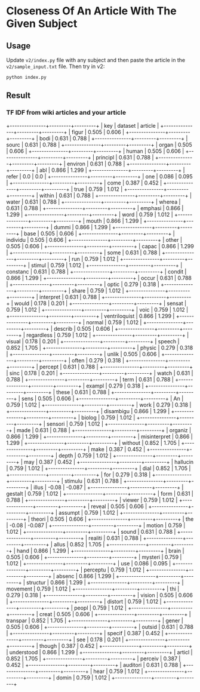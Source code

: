 # Closeness Of An Article With The Given Subject

## Usage

Update `v2/index.py` file with any subject and then paste the article in the `v2/sample_input.txt` file.
Then try in v2:
```
python index.py
```

## Result

### TF IDF from wiki articles and your article

+---------------+---------+---------+
|      key      | dataset | article |
+---------------+---------+---------+
|     figur     |  0.505  |  0.606  |
+---------------+---------+---------+
|     bodi      |  0.631  |  0.788  |
+---------------+---------+---------+
|     sourc     |  0.631  |  0.788  |
+---------------+---------+---------+
|     organ     |  0.505  |  0.606  |
+---------------+---------+---------+
|     human     |  0.505  |  0.606  |
+---------------+---------+---------+
|   principl    |  0.631  |  0.788  |
+---------------+---------+---------+
|    environ    |  0.631  |  0.788  |
+---------------+---------+---------+
|      abl      |  0.866  |  1.299  |
+---------------+---------+---------+
|     refer     |   0.0   |   0.0   |
+---------------+---------+---------+
|      one      |  0.086  |  0.095  |
+---------------+---------+---------+
|     come      |  0.387  |  0.452  |
+---------------+---------+---------+
|     true      |  0.759  |  1.012  |
+---------------+---------+---------+
|    within     |  0.631  |  0.788  |
+---------------+---------+---------+
|     water     |  0.631  |  0.788  |
+---------------+---------+---------+
|    wherea     |  0.631  |  0.788  |
+---------------+---------+---------+
|    emphasi    |  0.866  |  1.299  |
+---------------+---------+---------+
|     word      |  0.759  |  1.012  |
+---------------+---------+---------+
|     mouth     |  0.866  |  1.299  |
+---------------+---------+---------+
|     dummi     |  0.866  |  1.299  |
+---------------+---------+---------+
|     base      |  0.505  |  0.606  |
+---------------+---------+---------+
|   individu    |  0.505  |  0.606  |
+---------------+---------+---------+
|     other     |  0.505  |  0.606  |
+---------------+---------+---------+
|     capac     |  0.866  |  1.299  |
+---------------+---------+---------+
|     some      |  0.631  |  0.788  |
+---------------+---------+---------+
|      run      |  0.759  |  1.012  |
+---------------+---------+---------+
|    stimul     |  0.759  |  1.012  |
+---------------+---------+---------+
|   constanc    |  0.631  |  0.788  |
+---------------+---------+---------+
|    condit     |  0.866  |  1.299  |
+---------------+---------+---------+
|     occur     |  0.631  |  0.788  |
+---------------+---------+---------+
|     optic     |  0.279  |  0.318  |
+---------------+---------+---------+
|     share     |  0.759  |  1.012  |
+---------------+---------+---------+
|   interpret   |  0.631  |  0.788  |
+---------------+---------+---------+
|     would     |  0.178  |  0.201  |
+---------------+---------+---------+
|    sensat     |  0.759  |  1.012  |
+---------------+---------+---------+
|     voic      |  0.759  |  1.012  |
+---------------+---------+---------+
| ventriloquist |  0.866  |  1.299  |
+---------------+---------+---------+
|    normal     |  0.759  |  1.012  |
+---------------+---------+---------+
|    describ    |  0.505  |  0.606  |
+---------------+---------+---------+
|  regardless   |  0.759  |  1.012  |
+---------------+---------+---------+
|    visual     |  0.178  |  0.201  |
+---------------+---------+---------+
|    speech     |  0.852  |  1.705  |
+---------------+---------+---------+
|    physic     |  0.279  |  0.318  |
+---------------+---------+---------+
|     unlik     |  0.505  |  0.606  |
+---------------+---------+---------+
|     often     |  0.279  |  0.318  |
+---------------+---------+---------+
|    percept    |  0.631  |  0.788  |
+---------------+---------+---------+
|     sinc      |  0.178  |  0.201  |
+---------------+---------+---------+
|     watch     |  0.631  |  0.788  |
+---------------+---------+---------+
|     term      |  0.631  |  0.788  |
+---------------+---------+---------+
|    exampl     |  0.279  |  0.318  |
+---------------+---------+---------+
|     these     |  0.631  |  0.788  |
+---------------+---------+---------+
|     sens      |  0.505  |  0.606  |
+---------------+---------+---------+
|      An       |  0.759  |  1.012  |
+---------------+---------+---------+
|     work      |  0.279  |  0.318  |
+---------------+---------+---------+
|   disambigu   |  0.866  |  1.299  |
+---------------+---------+---------+
|    biolog     |  0.759  |  1.012  |
+---------------+---------+---------+
|    sensori    |  0.759  |  1.012  |
+---------------+---------+---------+
|     made      |  0.631  |  0.788  |
+---------------+---------+---------+
|    organiz    |  0.866  |  1.299  |
+---------------+---------+---------+
| misinterpret  |  0.866  |  1.299  |
+---------------+---------+---------+
|    without    |  0.852  |  1.705  |
+---------------+---------+---------+
|     make      |  0.387  |  0.452  |
+---------------+---------+---------+
|     depth     |  0.759  |  1.012  |
+---------------+---------+---------+
|      may      |  0.387  |  0.452  |
+---------------+---------+---------+
|   hallucin    |  0.759  |  1.012  |
+---------------+---------+---------+
|     dial      |  0.852  |  1.705  |
+---------------+---------+---------+
|      for      |  0.279  |  0.318  |
+---------------+---------+---------+
|    stimulu    |  0.631  |  0.788  |
+---------------+---------+---------+
|     illus     |  -0.08  | -0.087  |
+---------------+---------+---------+
|    gestalt    |  0.759  |  1.012  |
+---------------+---------+---------+
|     form      |  0.631  |  0.788  |
+---------------+---------+---------+
|    viewer     |  0.759  |  1.012  |
+---------------+---------+---------+
|    reveal     |  0.505  |  0.606  |
+---------------+---------+---------+
|    assumpt    |  0.759  |  1.012  |
+---------------+---------+---------+
|    theori     |  0.505  |  0.606  |
+---------------+---------+---------+
|      the      |  -0.08  | -0.087  |
+---------------+---------+---------+
|    motion     |  0.759  |  1.012  |
+---------------+---------+---------+
|     sound     |  0.631  |  0.788  |
+---------------+---------+---------+
|    realiti    |  0.631  |  0.788  |
+---------------+---------+---------+
|     allus     |  0.852  |  1.705  |
+---------------+---------+---------+
|     hand      |  0.866  |  1.299  |
+---------------+---------+---------+
|     brain     |  0.505  |  0.606  |
+---------------+---------+---------+
|    mysteri    |  0.759  |  1.012  |
+---------------+---------+---------+
|      use      |  0.086  |  0.095  |
+---------------+---------+---------+
|   perceptu    |  0.759  |  1.012  |
+---------------+---------+---------+
|    absenc     |  0.866  |  1.299  |
+---------------+---------+---------+
|   structur    |  0.866  |  1.299  |
+---------------+---------+---------+
|   movement    |  0.759  |  1.012  |
+---------------+---------+---------+
|      thi      |  0.279  |  0.318  |
+---------------+---------+---------+
|    vision     |  0.505  |  0.606  |
+---------------+---------+---------+
|    distort    |  0.759  |  1.012  |
+---------------+---------+---------+
|     peopl     |  0.759  |  1.012  |
+---------------+---------+---------+
|     creat     |  0.505  |  0.606  |
+---------------+---------+---------+
|   transpar    |  0.852  |  1.705  |
+---------------+---------+---------+
|     gener     |  0.505  |  0.606  |
+---------------+---------+---------+
|    outsid     |  0.631  |  0.788  |
+---------------+---------+---------+
|    specif     |  0.387  |  0.452  |
+---------------+---------+---------+
|      see      |  0.178  |  0.201  |
+---------------+---------+---------+
|    though     |  0.387  |  0.452  |
+---------------+---------+---------+
|  understood   |  0.866  |  1.299  |
+---------------+---------+---------+
|    articl     |  0.852  |  1.705  |
+---------------+---------+---------+
|    perceiv    |  0.387  |  0.452  |
+---------------+---------+---------+
|   auditori    |  0.631  |  0.788  |
+---------------+---------+---------+
|     hear      |  0.759  |  1.012  |
+---------------+---------+---------+
|     domin     |  0.759  |  1.012  |
+---------------+---------+---------+
